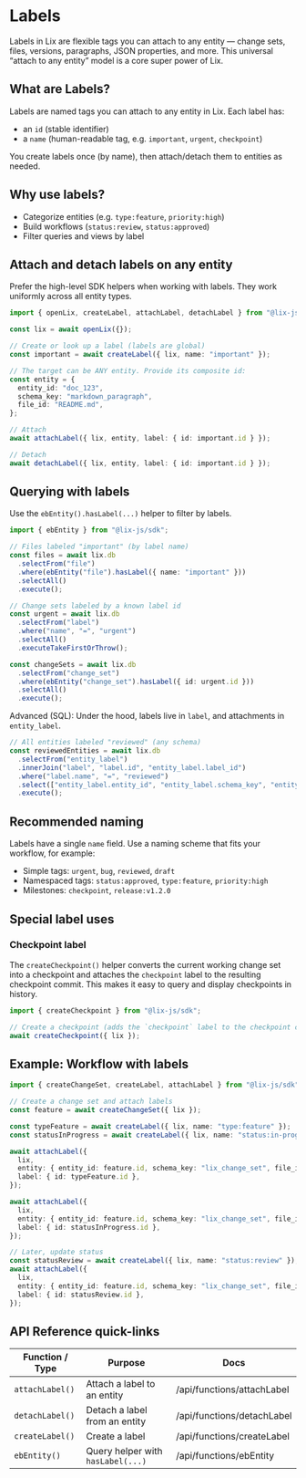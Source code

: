 # Labels

Labels in Lix are flexible tags you can attach to any entity — change sets, files, versions, paragraphs, JSON properties, and more. This universal “attach to any entity” model is a core super power of Lix.

## What are Labels?

Labels are named tags you can attach to any entity in Lix. Each label has:

- an `id` (stable identifier)
- a `name` (human-readable tag, e.g. `important`, `urgent`, `checkpoint`)

You create labels once (by name), then attach/detach them to entities as needed.

## Why use labels?

- Categorize entities (e.g. `type:feature`, `priority:high`)
- Build workflows (`status:review`, `status:approved`)
- Filter queries and views by label

## Attach and detach labels on any entity

Prefer the high-level SDK helpers when working with labels. They work uniformly across all entity types.

```ts
import { openLix, createLabel, attachLabel, detachLabel } from "@lix-js/sdk";

const lix = await openLix({});

// Create or look up a label (labels are global)
const important = await createLabel({ lix, name: "important" });

// The target can be ANY entity. Provide its composite id:
const entity = {
  entity_id: "doc_123",
  schema_key: "markdown_paragraph",
  file_id: "README.md",
};

// Attach
await attachLabel({ lix, entity, label: { id: important.id } });

// Detach
await detachLabel({ lix, entity, label: { id: important.id } });
```

## Querying with labels

Use the `ebEntity().hasLabel(...)` helper to filter by labels.

```ts
import { ebEntity } from "@lix-js/sdk";

// Files labeled "important" (by label name)
const files = await lix.db
  .selectFrom("file")
  .where(ebEntity("file").hasLabel({ name: "important" }))
  .selectAll()
  .execute();

// Change sets labeled by a known label id
const urgent = await lix.db
  .selectFrom("label")
  .where("name", "=", "urgent")
  .selectAll()
  .executeTakeFirstOrThrow();

const changeSets = await lix.db
  .selectFrom("change_set")
  .where(ebEntity("change_set").hasLabel({ id: urgent.id }))
  .selectAll()
  .execute();
```

Advanced (SQL): Under the hood, labels live in `label`, and attachments in `entity_label`.

```ts
// All entities labeled "reviewed" (any schema)
const reviewedEntities = await lix.db
  .selectFrom("entity_label")
  .innerJoin("label", "label.id", "entity_label.label_id")
  .where("label.name", "=", "reviewed")
  .select(["entity_label.entity_id", "entity_label.schema_key", "entity_label.file_id"])
  .execute();
```

## Recommended naming

Labels have a single `name` field. Use a naming scheme that fits your workflow, for example:

- Simple tags: `urgent`, `bug`, `reviewed`, `draft`
- Namespaced tags: `status:approved`, `type:feature`, `priority:high`
- Milestones: `checkpoint`, `release:v1.2.0`

## Special label uses

### Checkpoint label

The `createCheckpoint()` helper converts the current working change set into a checkpoint and attaches the `checkpoint` label to the resulting checkpoint commit. This makes it easy to query and display checkpoints in history.

```ts
import { createCheckpoint } from "@lix-js/sdk";

// Create a checkpoint (adds the `checkpoint` label to the checkpoint commit)
await createCheckpoint({ lix });
```

## Example: Workflow with labels

```ts
import { createChangeSet, createLabel, attachLabel } from "@lix-js/sdk";

// Create a change set and attach labels
const feature = await createChangeSet({ lix });

const typeFeature = await createLabel({ lix, name: "type:feature" });
const statusInProgress = await createLabel({ lix, name: "status:in-progress" });

await attachLabel({
  lix,
  entity: { entity_id: feature.id, schema_key: "lix_change_set", file_id: "lix" },
  label: { id: typeFeature.id },
});

await attachLabel({
  lix,
  entity: { entity_id: feature.id, schema_key: "lix_change_set", file_id: "lix" },
  label: { id: statusInProgress.id },
});

// Later, update status
const statusReview = await createLabel({ lix, name: "status:review" });
await attachLabel({
  lix,
  entity: { entity_id: feature.id, schema_key: "lix_change_set", file_id: "lix" },
  label: { id: statusReview.id },
});
```

## API Reference quick-links

| Function / Type   | Purpose                             | Docs                          |
| ----------------- | ----------------------------------- | ----------------------------- |
| `attachLabel()`   | Attach a label to an entity         | /api/functions/attachLabel    |
| `detachLabel()`   | Detach a label from an entity       | /api/functions/detachLabel    |
| `createLabel()`   | Create a label                      | /api/functions/createLabel    |
| `ebEntity()`      | Query helper with `hasLabel(...)`   | /api/functions/ebEntity       |
